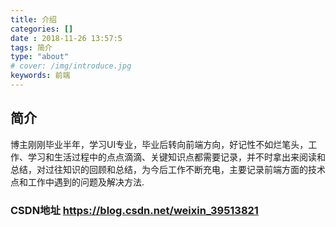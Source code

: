 ```yaml
---
title: 介绍
categories: []
date : 2018-11-26 13:57:5
tags: 简介
type: "about"
# cover: /img/introduce.jpg
keywords: 前端 
---
```


## 简介

博主刚刚毕业半年，学习UI专业，毕业后转向前端方向，好记性不如烂笔头，工作、学习和生活过程中的点点滴滴、关键知识点都需要记录，并不时拿出来阅读和总结，对过往知识的回顾和总结，为今后工作不断充电，主要记录前端方面的技术点和工作中遇到的问题及解决方法.

### CSDN地址 https://blog.csdn.net/weixin_39513821